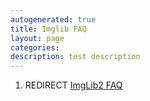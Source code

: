 ```yaml
---
autogenerated: true
title: Imglib FAQ
layout: page
categories: 
description: test description
---
```


1.  REDIRECT [ImgLib2 FAQ](ImgLib2_FAQ)
